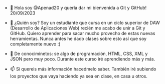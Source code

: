 - 👋 Hola soy @Apenad20 y quería dar mi bienvenida a Git y GitHub! 20/09/2023
 
- 👀 ¿Quién soy? Soy un estudiante que cursa en un ciclo superior de DAW (Desarrollo de Aplicaciones Web) recién me acabo de unir a Git y GitHub. Quiero aprender para sacar mucho provecho de estas nuevas herramientas. Nunca antes he dado clases sobre esto así que soy completamente nuevo :)

- 🌱 De conociminetos: se algo de programación, HTML, CSS, XML y JSON pero muy poco. Durante este curso iré aprendiendo más y más.
- 📫 Si quereis más información hacedmelo saber. También iré subiendo los proyectos que vaya haciendo ya sea en clase, en casa u otros.

<!---
Apenad20/Apenad20 is a ✨ special ✨ repository because its `README.md` (this file) appears on your GitHub profile.
You can click the Preview link to take a look at your changes.
--->
